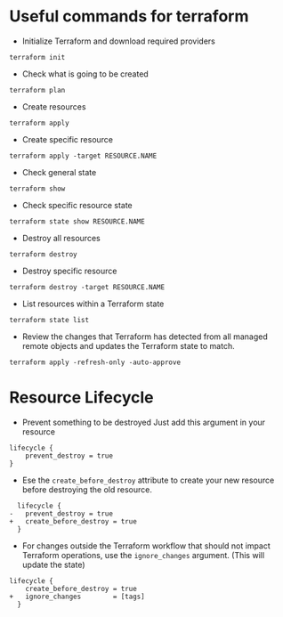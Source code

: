 # Useful commands for terraform

* Initialize Terraform and download required providers
```
terraform init
```

* Check what is going to be created
```
terraform plan
```

* Create resources
```
terraform apply
```

* Create specific resource
```
terraform apply -target RESOURCE.NAME
```

* Check general state
```
terraform show
```

* Check specific resource state
```
terraform state show RESOURCE.NAME
```

* Destroy all resources
```
terraform destroy
```

* Destroy specific resource
```
terraform destroy -target RESOURCE.NAME
```

* List resources within a Terraform state
```
terraform state list 
```

* Review the changes that Terraform has detected from all managed remote objects and updates the Terraform state to match.
```
terraform apply -refresh-only -auto-approve
```

# Resource Lifecycle

* Prevent something to be destroyed
Just add this argument in your resource
```
lifecycle {
    prevent_destroy = true
}
```

* Ese the `create_before_destroy` attribute to create your new resource before destroying the old resource.
```
  lifecycle {
-   prevent_destroy = true
+   create_before_destroy = true
  }
```

* For changes outside the Terraform workflow that should not impact Terraform operations, use the `ignore_changes` argument. (This will update the state)
```
lifecycle {
    create_before_destroy = true
+   ignore_changes        = [tags]
  }
```

